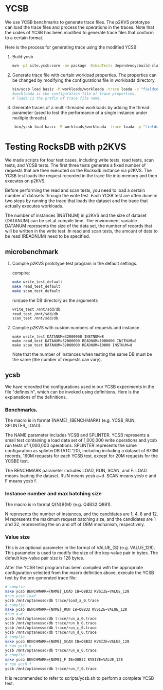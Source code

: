 # YCSB
We use YCSB benchmarks to generate trace files. The p2KVS prototype can load the trace files and process the operations in the traces. Note that the codes of YCSB has been modified to generate  trace files that conform to a certain format.

Here is the process for generating trace using the modified YCSB:
1. Build ycsb

   ```sh
   mvn -pl site.ycsb:core -am package -DskipTests dependency:build-classpath -DincludeScope=compile -Dmdep.outputFilterFile=true
   ```

2. Generate trace file with certain workload properties. The properties can be changed by modifying the configurations file in workloads directory.
   ```sh
   bin/ycsb load basic -P workloads/workloada -trace loada -p "fieldcount=1"
   #workloada is the configuration file of trace properties.
   # loada is the prefix of trace file name.
   ```
3. Generate traces of a multi-threaded workloads by adding the thread parameter (used to test the performance of a single instance under multiple threads).
   ```sh
    bin/ycsb load basic -P workloads/workloada -trace loada -p "fieldcount=1" -p "threadcount=4"
   ```

# Testing RocksDB with p2KVS
We made scripts for four test cases, including write tests, read tests, scan tests, and YCSB tests. The first three tests generate a fixed number of requests that are then executed on the Rocksdb instance via p2KVS. The YCSB test loads the request recorded in the trace file into memory and then executes on p2KVS. 

Before performing the read and scan tests, you need to load a certain number of datasets through the write test. Each YCSB test are often done in two steps by running the trace that loads the dataset and the trace that actually executes workloads.

The number of instances (INSTNUM) in p2KVS and the size of dataset (DATANUM) can be set at compile time. The environment variable DATANUM represents the size of the data set, the number of records that will be written in the write test. In read and scan tests, the amount of data to be read (READNUM) need to be specified.

## microbenchmark
1. Complie p2KVS prototype test program in the default settings.
    
    compire:
   ```sh
   make write_test_default
   make read_test_default
   make scan_test_default
   ```
   run(use the DB directory as the argument):
   ```sh
   write_test /mnt/sdd/db
   read_test /mnt/sdd/db
   scan_test /mnt/sdd/db
   ```
2. Complie p2KVS with custom numbers of requests and instance.
   ```
   make write_test DATANUM=32000000 INSTNUM=8
   make read_test DATANUM=32000000 READNUM=1000000 INSTNUM=8
   make scan_test DATANUM=32000000 READNUM=10000 INSTNUM=8
   ```
   Note that the number of instances when testing the same DB must be the same (the number of requests can vary).

## ycsb
We have recorded the configurations used in our YCSB experiments in the file "defines.h", which can be invoked using definitions.
Here is the explanations of the definitions.

### Benchmarks. 

The macro is in format {NAME}_{BENCHMARK} (e.g. YCSB_RUN, SPLINTER_LOAD).

The NAME parameter includes YCSB and SPLINTER. YCSB represents a small test containing a load data set of 1,000,000 write operations and ycsb run tests of 1,000,000 operations.
SPLINTER represents the same configuration as splinterDB (ATC '20), including including a dataset of 673M records, 160M requests for each YCSB test, except for 20M requests for the YCSBE test. 

The BENCHMARK parameter includes LOAD, RUN, SCAN, and F. LOAD means loading the dataset. RUN means ycsb a~d. SCAN means ycsb e and F means ycsb f.

### Instance number and max batching size
The macro is in format Q{N}B{M} (e.g. Q4B32 Q8B1).

N represents the number of instances, and the candidates are 1, 4, 8 and 12. M represents the maximum request batching size, and the candidates are 1 and 32, representing the on and off of OBM mechanism, respectively.

### Value size
This is an optional parameter in the format of VALUE_{S} (e.g. VALUE_128). This parameter is used to modify the size of the key-value pair in bytes. The default key-value pair size is 128 bytes.


After the YCSB test program has been compiled with the appropriate configuration selected from the macro definition above, execute the YCSB test by the pre-generated trace file:
```sh
# complie 
make ycsb BENCHMARK={NAME}_LOAD IB=Q8B32 KVSIZE=VALUE_128
#run ycsb load
ycsb /mnt/optanessd/db trace/load_a_0.trace
# complie
make ycsb BENCHMARK={NAME}_RUN IB=Q8B32 KVSIZE=VALUE_128
#run a~d
ycsb /mnt/optanessd/db trace/run_a_0.trace
ycsb /mnt/optanessd/db trace/run_b_0.trace
ycsb /mnt/optanessd/db trace/run_c_0.trace
ycsb /mnt/optanessd/db trace/run_d_0.trace
# complie 
make ycsb BENCHMARK={NAME}_SCAN IB=Q8B32 KVSIZE=VALUE_128
# run ycsb e
ycsb /mnt/optanessd/db trace/run_e_0.trace
# complie
make ycsb BENCHMARK={NAME}_F IB=Q8B32 KVSIZE=VALUE_128
# run ycsb f
ycsb /mnt/optanessd/db trace/run_f_0.trace
```

It is recommended to refer to scripts/ycsb.sh to perform a complete YCSB test. 
